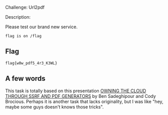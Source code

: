 Challenge: Url2pdf

Description:

Please test our brand new service.

`flag is on /flag`

## Flag

    flag{w0w_pdf5_4r3_K3WL}

## A few words

This task is totally based on this presentation [OWNING THE CLOUD THROUGH SSRF AND PDF GENERATORS](https://docs.google.com/presentation/d/1JdIjHHPsFSgLbaJcHmMkE904jmwPM4xdhEuwhy2ebvo/edit#slide=id.p) by Ben Sadeghipour and Cody Brocious. Perhaps it is another task that lacks originality, but I was like "hey, maybe some guys doesn't knows those tricks".
